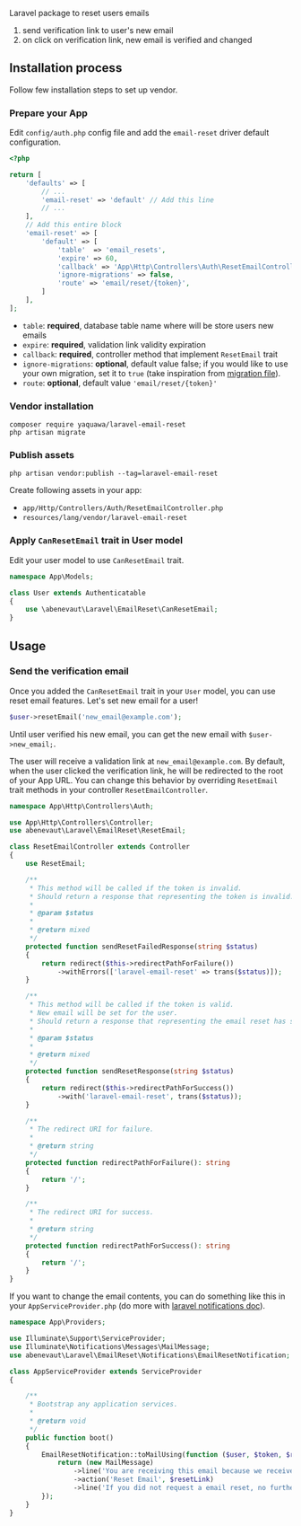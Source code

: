 Laravel package to reset users emails
1. send verification link to user's new email
1. on click on verification link, new email is verified and changed

## Installation process
Follow few installation steps to set up vendor.

### Prepare your App
Edit `config/auth.php` config file and add the `email-reset` driver default configuration.

```php
<?php

return [
    'defaults' => [
        // ...
        'email-reset' => 'default' // Add this line
        // ...
    ],
    // Add this entire block
    'email-reset' => [
        'default' => [
            'table'  => 'email_resets',
            'expire' => 60,
            'callback' => 'App\Http\Controllers\Auth\ResetEmailController@reset',
            'ignore-migrations' => false,
            'route' => 'email/reset/{token}',
        ]
    ],
];
```

- `table`: **required**, database table name where will be store users new emails
- `expire`: **required**, validation link validity expiration
- `callback`: **required**, controller method that implement `ResetEmail` trait
- `ignore-migrations`: **optional**, default value false; if you would like to use your own migration, set it to `true` (take inspiration from [migration file](https://github.com/yaquawa/laravel-email-reset/blob/master/database/migrations/2018_06_01_000001_create_email_resets_table.php)).
- `route`: **optional**, default value `'email/reset/{token}'`

### Vendor installation
```shell
composer require yaquawa/laravel-email-reset
php artisan migrate
```

### Publish assets
`php artisan vendor:publish --tag=laravel-email-reset`

Create following assets in your app:
- `app/Http/Controllers/Auth/ResetEmailController.php`
- `resources/lang/vendor/laravel-email-reset`

### Apply `CanResetEmail` trait in User model
Edit your user model to use `CanResetEmail` trait.

```php
namespace App\Models;

class User extends Authenticatable
{
    use \abenevaut\Laravel\EmailReset\CanResetEmail;
}
```

## Usage
### Send the verification email
Once you added the `CanResetEmail` trait in your `User` model, you can use reset email features.
Let's set new email for a user!

```php
$user->resetEmail('new_email@example.com');
```

Until user verified his new email, you can get the new email with `$user->new_email;`.

The user will receive a validation link at `new_email@example.com`.
By default, when the user clicked the verification link, he will be redirected to the root of your App URL.
You can change this behavior by overriding `ResetEmail` trait methods in your controller `ResetEmailController`.

```php
namespace App\Http\Controllers\Auth;

use App\Http\Controllers\Controller;
use abenevaut\Laravel\EmailReset\ResetEmail;

class ResetEmailController extends Controller
{
    use ResetEmail;

    /**
     * This method will be called if the token is invalid.
     * Should return a response that representing the token is invalid.
     *
     * @param $status
     *
     * @return mixed
     */
    protected function sendResetFailedResponse(string $status)
    {
        return redirect($this->redirectPathForFailure())
            ->withErrors(['laravel-email-reset' => trans($status)]);
    }

    /**
     * This method will be called if the token is valid.
     * New email will be set for the user.
     * Should return a response that representing the email reset has succeeded.
     *
     * @param $status
     *
     * @return mixed
     */
    protected function sendResetResponse(string $status)
    {
        return redirect($this->redirectPathForSuccess())
            ->with('laravel-email-reset', trans($status));
    }

    /**
     * The redirect URI for failure.
     *
     * @return string
     */
    protected function redirectPathForFailure(): string
    {
        return '/';
    }

    /**
     * The redirect URI for success.
     *
     * @return string
     */
    protected function redirectPathForSuccess(): string
    {
        return '/';
    }
}
```

If you want to change the email contents, you can do something like this in your `AppServiceProvider.php` (do more with [laravel notifications doc](https://laravel.com/docs/7.x/notifications)).

```php
namespace App\Providers;

use Illuminate\Support\ServiceProvider;
use Illuminate\Notifications\Messages\MailMessage;
use abenevaut\Laravel\EmailReset\Notifications\EmailResetNotification;

class AppServiceProvider extends ServiceProvider
{

    /**
     * Bootstrap any application services.
     *
     * @return void
     */
    public function boot()
    {
        EmailResetNotification::toMailUsing(function ($user, $token, $resetLink) {
            return (new MailMessage)
                ->line('You are receiving this email because we received a email reset request for your account.')
                ->action('Reset Email', $resetLink)
                ->line('If you did not request a email reset, no further action is required.');
        });
    }
}
```
